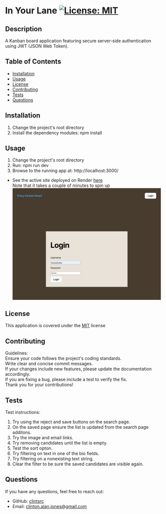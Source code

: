 
# In Your Lane [![License: MIT](https://img.shields.io/badge/License-MIT-yellow.svg)](https://opensource.org/licenses/MIT)

## Description

A Kanban board application featuring secure server-side authentication using JWT (JSON Web Token).

## Table of Contents

- [Installation](#installation)
- [Usage](#usage)
- [License](#license)
- [Contributing](#contributing)
- [Tests](#tests)
- [Questions](#questions)


## Installation

1. Change the project's root directory  
2. Install the dependency modules: npm install

## Usage

1. Change the project's root directory  
2. Run: npm run dev  
3. Browse to the running app at: http://localhost:3000/  
* See the active site deployed on Render [here](TBD)  
Note that it takes a couple of minutes to spin up  
![screenshot](client/src/assets/images/screenshot.jpg)

## License

This application is covered under the [MIT](https://opensource.org/licenses/MIT) license

## Contributing

Guidelines:  
Ensure your code follows the project's coding standards.  
Write clear and concise commit messages.  
If your changes include new features, please update the documentation accordingly.  
If you are fixing a bug, please include a test to verify the fix.  
Thank you for your contributions!

## Tests

Test instructions:  
1. Try using the reject and save buttons on the search page.  
2. On the saved page ensure the list is updated from the search page additons.  
3. Try the image and email links.  
4. Try removing candidates until the list is empty.  
5. Test the sort opton.  
6. Try filtering on text in one of the bio fields.  
7. Try filtering on a nonexisting text string.  
8. Clear the filter to be sure the saved candidates are visible again.

## Questions

If you have any questions, feel free to reach out: 
- GitHub: [clintsrc](https://github.com/clintsrc)  
- Email: clinton.alan.jones@gmail.com


